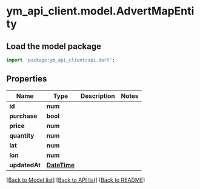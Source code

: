 # ym_api_client.model.AdvertMapEntity

## Load the model package
```dart
import 'package:ym_api_client/api.dart';
```

## Properties
Name | Type | Description | Notes
------------ | ------------- | ------------- | -------------
**id** | **num** |  | 
**purchase** | **bool** |  | 
**price** | **num** |  | 
**quantity** | **num** |  | 
**lat** | **num** |  | 
**lon** | **num** |  | 
**updatedAt** | [**DateTime**](DateTime.md) |  | 

[[Back to Model list]](../README.md#documentation-for-models) [[Back to API list]](../README.md#documentation-for-api-endpoints) [[Back to README]](../README.md)


